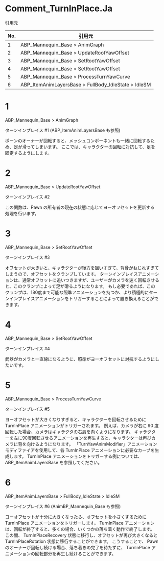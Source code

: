 # Comment_TurnInPlace.Ja

引用元

| No. | 引用元                                                  |
|-----|---------------------------------------------------------|
| 1   | ABP_Mannequin_Base > AnimGraph                          |
| 2   | ABP_Mannequin_Base > UpdateRootYawOffset                |
| 3   | ABP_Mannequin_Base > SetRootYawOffset                   |
| 4   | ABP_Mannequin_Base > SetRootYawOffset                   |
| 5   | ABP_Mannequin_Base > ProcessTurnYawCurve                |
| 6   | ABP_ItemAnimLayersBase > FullBody_IdleState > IdleSM    |

# 1

ABP_Mannequin_Base > AnimGraph

ターンインプレイス #1 (ABP_ItemAnimLayersBase も参照)

ポーンのオーナーが回転すると、メッシュコンポーネントも一緒に回転するため、足が滑ってしまいます。
ここでは、キャラクターの回転に対抗して、足を固定するようにします。

# 2

ABP_Mannequin_Base > UpdateRootYawOffset

ターンインプレイス #2

この関数は、Pawn の所有者の現在の状態に応じてヨーオフセットを更新する 処理を行います。

# 3

ABP_Mannequin_Base > SetRootYawOffset

ターンインプレイス #3

オフセットが大きいと、キャラクターが後方を狙いすぎて、背骨がねじれすぎてしまうので、オフセットをクランプしています。
ターンインプレイスアニメーションは、通常オフセットに追いつきますが、ユーザーがカメラを速く回転させると、このクランプによって足が滑るようになります。
もし必要であれば、このクランプは、180度まで可能な照準アニメーションを持つか、より積極的にターンインプレイスアニメーションをトリガーすることによって置き換えることができます。

# 4

ABP_Mannequin_Base > SetRootYawOffset

ターンインプレイス #4

武器がカメラと一直線になるように、照準がヨーオフセットに対抗するようにしたいです。

# 5

ABP_Mannequin_Base > ProcessTurnYawCurve

ターンインプレイス #5

ヨーオフセットが大きくなりすぎると、キャラクターを回転させるために TurnInPlace アニメーションがトリガーされます。
例えば、カメラが右に 90 度回転した場合、カメラはキャラクタの右肩を向くようになります。
キャラクターを左に90度回転させるアニメーションを再生すると、キャラクターは再びカメラに背を向けるようになります。
「TurnYawAnimModifier」アニメーションモディファイアを使用して、各 TurnInPlace アニメーションに必要なカーブを生成します。
TurnInPlace アニメーションをトリガーする例については、 ABP_ItemAnimLayersBase を参照してください。

# 6

ABP_ItemAnimLayersBase > FullBody_IdleState > IdleSM

ターンインプレイス #6 (AnimBP_Mannequin_Base も参照)

ヨーオフセットが十分に大きくなったら、オフセットを小さくするために TurnInPlace アニメーションをトリガーします。
TurnInPlace アニメーションは、回転が終了すると、多くの場合、いくつかの落ち着く動作で終了します。
この間、 TurnInPlaceRecovery 状態に移行し、オフセットが再び大きくなると TurnInPlaceRotation 状態に移行することができます。
こうすることで、 Pawn のオーナーが回転し続ける場合、落ち着きの完了を待たずに、 TurnInPlace アニメーションの回転部分を再生し続けることができます。
